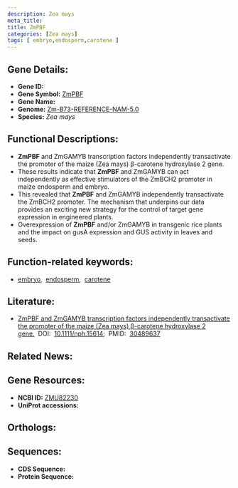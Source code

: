 ```yaml
---
description: Zea mays
meta_title:
title: ZmPBF
categories: [Zea mays]
tags: [ embryo,endosperm,carotene ]
---
```


## Gene Details:
- **Gene ID:** []()
- **Gene Symbol:** <u>ZmPBF</u>
- **Gene Name:** 
- **Genome:** [Zm-B73-REFERENCE-NAM-5.0]()
- **Species:** *Zea mays*

## Functional Descriptions:
   - **ZmPBF** and ZmGAMYB transcription factors independently transactivate the promoter of the maize (Zea mays) β-carotene hydroxylase 2 gene.
   - These results indicate that **ZmPBF** and ZmGAMYB can act independently as effective stimulators of the ZmBCH2 promoter in maize endosperm and embryo.
   - This revealed that **ZmPBF** and ZmGAMYB independently transactivate the ZmBCH2 promoter. The mechanism that underpins our data provides an exciting new strategy for the control of target gene expression in engineered plants.
   - Overexpression of **ZmPBF** and/or ZmGAMYB in transgenic rice plants and the impact on gusA expression and GUS activity in leaves and seeds.

## Function-related keywords:
   - [embryo](/tags/embryo/),&nbsp;&nbsp;[endosperm](/tags/endosperm/),&nbsp;&nbsp;[carotene](/tags/carotene/)

## Literature:
   - [ZmPBF and ZmGAMYB transcription factors independently transactivate the promoter of the maize (Zea mays) β-carotene hydroxylase 2 gene.](https://doi.org/10.1111/nph.15614)&nbsp;&nbsp;DOI:&nbsp;&nbsp;[10.1111/nph.15614](https://doi.org/10.1111/nph.15614);&nbsp;&nbsp;PMID:&nbsp;&nbsp;[30489637](https://pubmed.ncbi.nlm.nih.gov/30489637/)

## Related News:

## Gene Resources:
- **NCBI ID:**  [ZMU82230](https://www.ncbi.nlm.nih.gov/gene/?term=ZMU82230)
- **UniProt accessions:**  [](https://www.uniprot.org/uniprotkb//entry)

## Orthologs:

## Sequences:
- **CDS Sequence:**
- **Protein Sequence:**
